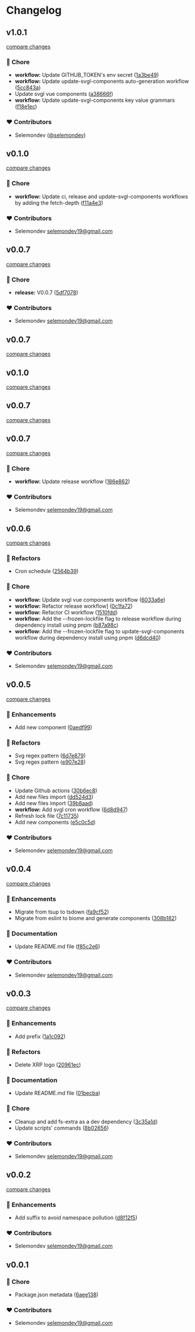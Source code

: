 # Changelog


## v1.0.1

[compare changes](https://github.com/selemondev/svgl-vue/compare/v1.0.0...v1.0.1)

### 🏡 Chore

- **workflow:** Update GITHUB_TOKEN's env secret ([1a3be49](https://github.com/selemondev/svgl-vue/commit/1a3be49))
- **workflow:** Update update-svgl-components auto-generation workflow ([5cc843a](https://github.com/selemondev/svgl-vue/commit/5cc843a))
- Update svgl vue components ([a38666f](https://github.com/selemondev/svgl-vue/commit/a38666f))
- **workflow:** Update update-svgl-components key value grammars ([f18e1ec](https://github.com/selemondev/svgl-vue/commit/f18e1ec))

### ❤️ Contributors

- Selemondev ([@selemondev](https://github.com/selemondev))

## v0.1.0

[compare changes](https://github.com/selemondev/svgl-vue/compare/v0.0.8...v0.1.0)

### 🏡 Chore

- **workflow:** Update ci, release and update-svgl-components workflows by adding the fetch-depth ([f11a4e3](https://github.com/selemondev/svgl-vue/commit/f11a4e3))

### ❤️ Contributors

- Selemondev <selemondev19@gmail.com>

## v0.0.7

[compare changes](https://github.com/selemondev/svgl-vue/compare/v0.0.7...v0.0.7)

### 🏡 Chore

- **release:** V0.0.7 ([5df7078](https://github.com/selemondev/svgl-vue/commit/5df7078))

### ❤️ Contributors

- Selemondev <selemondev19@gmail.com>

## v0.0.7

[compare changes](https://github.com/selemondev/svgl-vue/compare/v0.0.7...v0.0.7)

## v0.1.0

[compare changes](https://github.com/selemondev/svgl-vue/compare/v0.0.7...v0.1.0)

## v0.0.7

[compare changes](https://github.com/selemondev/svgl-vue/compare/v0.0.7...v0.0.7)

## v0.0.7

[compare changes](https://github.com/selemondev/svgl-vue/compare/v0.0.6...v0.0.7)

### 🏡 Chore

- **workflow:** Update release workflow ([186e862](https://github.com/selemondev/svgl-vue/commit/186e862))

### ❤️ Contributors

- Selemondev <selemondev19@gmail.com>

## v0.0.6

[compare changes](https://github.com/selemondev/svgl-vue/compare/v0.0.5...v0.0.6)

### 💅 Refactors

- Cron schedule ([2564b39](https://github.com/selemondev/svgl-vue/commit/2564b39))

### 🏡 Chore

- **workflow:** Update svgl vue components workflow ([6033a6e](https://github.com/selemondev/svgl-vue/commit/6033a6e))
- **workflow:** Refactor release workflow] ([0c1fa72](https://github.com/selemondev/svgl-vue/commit/0c1fa72))
- **workflow:** Refactor CI workflow ([1510fdd](https://github.com/selemondev/svgl-vue/commit/1510fdd))
- **workflow:** Add the --frozen-lockfile flag to release workflow during dependency install using pnpm ([b87a98c](https://github.com/selemondev/svgl-vue/commit/b87a98c))
- **workflow:** Add the --frozen-lockfile flag to update-svgl-components workflow during dependency install using pnpm ([d6dcd40](https://github.com/selemondev/svgl-vue/commit/d6dcd40))

### ❤️ Contributors

- Selemondev <selemondev19@gmail.com>

## v0.0.5

[compare changes](https://github.com/selemondev/svgl-vue/compare/v0.0.4...v0.0.5)

### 🚀 Enhancements

- Add new component ([0aedf99](https://github.com/selemondev/svgl-vue/commit/0aedf99))

### 💅 Refactors

- Svg regex pattern ([6d7e879](https://github.com/selemondev/svgl-vue/commit/6d7e879))
- Svg regex pattern ([e907e28](https://github.com/selemondev/svgl-vue/commit/e907e28))

### 🏡 Chore

- Update Github actions ([30b6ec8](https://github.com/selemondev/svgl-vue/commit/30b6ec8))
- Add new files import ([dd524d3](https://github.com/selemondev/svgl-vue/commit/dd524d3))
- Add new files import ([39b8aad](https://github.com/selemondev/svgl-vue/commit/39b8aad))
- **workflow:** Add svgl cron workflow ([6d8d947](https://github.com/selemondev/svgl-vue/commit/6d8d947))
- Refresh lock file ([7c11735](https://github.com/selemondev/svgl-vue/commit/7c11735))
- Add new components ([e5c0c5d](https://github.com/selemondev/svgl-vue/commit/e5c0c5d))

### ❤️ Contributors

- Selemondev <selemondev19@gmail.com>

## v0.0.4

[compare changes](https://github.com/selemondev/svgl-vue/compare/v0.0.3...v0.0.4)

### 🚀 Enhancements

- Migrate from tsup to tsdown ([fa9cf52](https://github.com/selemondev/svgl-vue/commit/fa9cf52))
- Migrate from eslint to biome and generate components ([308b182](https://github.com/selemondev/svgl-vue/commit/308b182))

### 📖 Documentation

- Update README.md file ([f85c2e6](https://github.com/selemondev/svgl-vue/commit/f85c2e6))

### ❤️ Contributors

- Selemondev <selemondev19@gmail.com>

## v0.0.3

[compare changes](https://github.com/selemondev/svgl-vue/compare/v0.0.2...v0.0.3)

### 🚀 Enhancements

- Add prefix ([1a1c092](https://github.com/selemondev/svgl-vue/commit/1a1c092))

### 💅 Refactors

- Delete XRP logo ([20961ec](https://github.com/selemondev/svgl-vue/commit/20961ec))

### 📖 Documentation

- Update README.md file ([01becba](https://github.com/selemondev/svgl-vue/commit/01becba))

### 🏡 Chore

- Cleanup and add fs-extra as a dev dependency ([3c35a1d](https://github.com/selemondev/svgl-vue/commit/3c35a1d))
- Update scripts' commands ([8b02656](https://github.com/selemondev/svgl-vue/commit/8b02656))

### ❤️ Contributors

- Selemondev <selemondev19@gmail.com>

## v0.0.2

[compare changes](https://github.com/selemondev/svgl-vue/compare/v0.0.1...v0.0.2)

### 🚀 Enhancements

- Add suffix to avoid namespace pollution ([d8f12f5](https://github.com/selemondev/svgl-vue/commit/d8f12f5))

### ❤️ Contributors

- Selemondev <selemondev19@gmail.com>

## v0.0.1


### 🏡 Chore

- Package.json metadata ([6aee138](https://github.com/selemondev/svgl-vue/commit/6aee138))

### ❤️ Contributors

- Selemondev <selemondev19@gmail.com>

